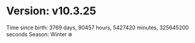 # Version: v10.3.25
Time since birth: 3769 days, 90457 hours, 5427420 minutes, 325645200 seconds
Season: Winter ❄️
